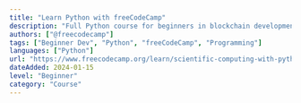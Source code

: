 ```yaml
---
title: "Learn Python with freeCodeCamp"
description: "Full Python course for beginners in blockchain development"
authors: ["@freecodecamp"]
tags: ["Beginner Dev", "Python", "freeCodeCamp", "Programming"]
languages: ["Python"]
url: "https://www.freecodecamp.org/learn/scientific-computing-with-python/"
dateAdded: 2024-01-15
level: "Beginner"
category: "Course"
---
```

